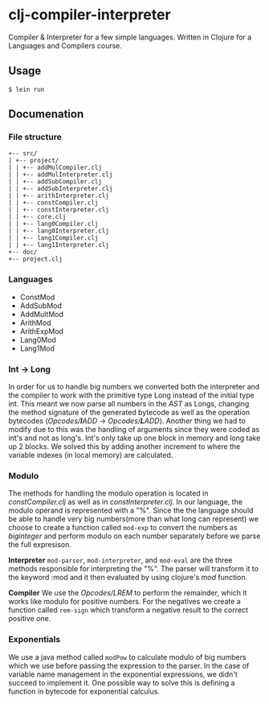 # clj-compiler-interpreter

Compiler & Interpreter for a few simple languages. Written in Clojure for a Languages and Compilers course.
## Usage
    $ lein run
    
## Documenation
### File structure
```
+-- src/
| +-- project/
| | +-- addMulCompiler.clj
| | +-- addMulInterpreter.clj
| | +-- addSubCompiler.clj
| | +-- addSubInterpreter.clj
| | +-- arithInterpreter.clj
| | +-- constCompiler.clj
| | +-- constInterpreter.clj
| | +-- core.clj
| | +-- lang0Compiler.clj
| | +-- lang0Interpreter.clj
| | +-- lang1Compiler.clj
| | +-- lang1Interpreter.clj
+-- doc/
+-- project.clj
```
### Languages
* ConstMod
* AddSubMod
* AddMultMod
* ArithMod
* ArithExpMod
* Lang0Mod
* Lang1Mod

### Int -> Long
In order for us to handle big numbers we converted both the interpreter and the compiler to work with the primitive type Long instead of the initial type int.
This meant we now parse all numbers in the _AST_ as Longs, changing the method signature of the generated bytecode as well as the operation bytecodes (_Opcodes/**I**ADD_ -> _Opcodes/**L**ADD_).
Another thing we had to modify due to this was the handling of arguments since they were coded as int's and not as long's. Int's only take up one block in memory and long take up 2 blocks. We solved this by adding another increment to where the variable indexes (in local memory) are calculated.

### Modulo
The methods for handling the modulo operation is located in _constCompiler.clj_ as well as in _constInterpreter.clj_.
In our language, the modulo operand is represented with a "%".
Since the the language should be able to handle very big numbers(more than what long can represent) we choose to create
a function called `mod-exp` to convert the numbers as _biginteger_ and perform modulo on each number separately before we parse the full expresison.

**Interpreter**
`mod-parser`, `mod-interpreter`, and `mod-eval` are the three methods responsible for interpreting the "%".
The parser will transform it to the keyword :mod and it then evaluated by using clojure's _mod_ function.

**Compiler**
We use the _Opcodes/LREM_ to perform the remainder, which it works like modulo for positive numbers.
For the negatives we create a function called `rem-sign` which transform a negative result to the correct positive one.

### Exponentials
We use a java method called `modPow` to calculate modulo of big numbers which we use before passing the expression to the parser.
In the case of variable name management in the exponential expressions, we didn't succeed to implement it. One possible way to solve this is
defining a function in bytecode for exponential calculus.


